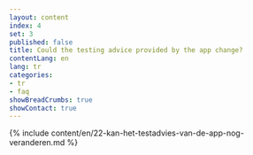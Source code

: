 ```yaml
---
layout: content
index: 4
set: 3
published: false
title: Could the testing advice provided by the app change?
contentLang: en
lang: tr
categories:
- tr
- faq
showBreadCrumbs: true
showContact: true
---
```

{% include content/en/22-kan-het-testadvies-van-de-app-nog-veranderen.md %}
